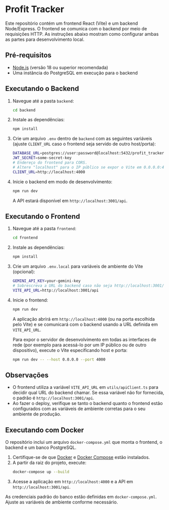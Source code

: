 # Profit Tracker

Este repositório contém um frontend React (Vite) e um backend Node/Express.
O frontend se comunica com o backend por meio de requisições HTTP.
As instruções abaixo mostram como configurar ambas as partes para desenvolvimento local.

## Pré-requisitos

- [Node.js](https://nodejs.org/) (versão 18 ou superior recomendada)
- Uma instância do PostgreSQL em execução para o backend

## Executando o Backend

1. Navegue até a pasta `backend`:
   ```bash
   cd backend
   ```
2. Instale as dependências:
   ```bash
   npm install
   ```
3. Crie um arquivo `.env` dentro de `backend` com as seguintes variáveis (ajuste
   `CLIENT_URL` caso o frontend seja servido de outro host/porta):
   ```bash
   DATABASE_URL=postgres://user:password@localhost:5432/profit_tracker
   JWT_SECRET=some-secret-key
   # Endereço do frontend para CORS.
   # Altere "localhost" para o IP público se expor o Vite em 0.0.0.0:4000.
   CLIENT_URL=http://localhost:4000
   ```
4. Inicie o backend em modo de desenvolvimento:
   ```bash
   npm run dev
   ```
   A API estará disponível em `http://localhost:3001/api`.

## Executando o Frontend

1. Navegue até a pasta `frontend`:
   ```bash
   cd frontend
   ```
2. Instale as dependências:
   ```bash
   npm install
   ```
3. Crie um arquivo `.env.local` para variáveis de ambiente do Vite (opcional):
   ```bash
   GEMINI_API_KEY=your-gemini-key
   # Sobrescreva a URL do backend caso não seja http://localhost:3001/api
   VITE_API_URL=http://localhost:3001/api
   ```
4. Inicie o frontend:
   ```bash
   npm run dev
   ```
   A aplicação abrirá em `http://localhost:4000` (ou na porta escolhida pelo Vite)
   e se comunicará com o backend usando a URL definida em `VITE_API_URL`.

   Para expor o servidor de desenvolvimento em todas as interfaces de rede
   (por exemplo para acessá-lo por um IP público ou de outro dispositivo), execute o Vite
   especificando host e porta:
   ```bash
   npm run dev -- --host 0.0.0.0 --port 4000
   ```

## Observações

- O frontend utiliza a variável `VITE_API_URL` em `utils/apiClient.ts` para decidir
  qual URL do backend chamar. Se essa variável não for fornecida, o padrão é
  `http://localhost:3001/api`.
- Ao fazer o deploy, verifique se tanto o backend quanto o frontend estão
  configurados com as variáveis de ambiente corretas para o seu ambiente de produção.

## Executando com Docker

O repositório inclui um arquivo `docker-compose.yml` que monta o frontend, o backend e um banco PostgreSQL.

1. Certifique-se de que [Docker](https://docs.docker.com/get-docker/) e [Docker Compose](https://docs.docker.com/compose/install/) estão instalados.
2. A partir da raiz do projeto, execute:
   ```bash
   docker-compose up --build
   ```
3. Acesse a aplicação em `http://localhost:4000` e a API em `http://localhost:3001/api`.

As credenciais padrão do banco estão definidas em `docker-compose.yml`. Ajuste as variáveis de ambiente conforme necessário.
